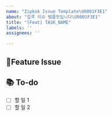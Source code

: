 ```yaml
---
name: "Zipkok Issue Template\U0001F3E1"
about: "집콕 이슈 템플릿입니다\U0001F3E1"
title: "[Feat] TASK_NAME"
labels: ''
assignees: ''

---
```


## 📌Feature Issue

## 📚 To-do
- [ ] 할 일 1
- [ ] 할 일 2
